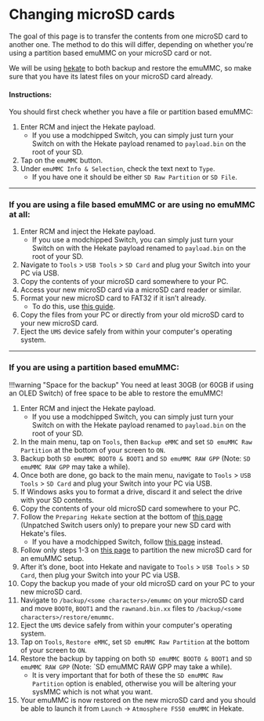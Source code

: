 # Changing microSD cards

The goal of this page is to transfer the contents from one microSD card to another one. The method to do this will differ, depending on whether you're using a partition based emuMMC on your microSD card or not.

We will be using [hekate](https://github.com/CTCaer/hekate/releases/) to both backup and restore the emuMMC, so make sure that you have its latest files on your microSD card already.

#### **Instructions:**

You should first check whether you have a file or partition based emuMMC:

1. Enter RCM and inject the Hekate payload.
    - If you use a modchipped Switch, you can simply just turn your Switch on with the Hekate payload renamed to `payload.bin` on the root of your SD.
2.  Tap on the `emuMMC` button.
3.  Under `emuMMC Info & Selection`, check the text next to `Type`.
    - If you have one it should be either `SD Raw Partition` or `SD File`.

-----
### **If you are using a file based emuMMC or are using no emuMMC at all:**

1. Enter RCM and inject the Hekate payload.
    - If you use a modchipped Switch, you can simply just turn your Switch on with the Hekate payload renamed to `payload.bin` on the root of your SD.
2. Navigate to `Tools` > `USB Tools` > `SD Card` and plug your Switch into your PC via USB.
2. Copy the contents of your microSD card somewhere to your PC.
4. Access your new microSD card via a microSD card reader or similar.
5. Format your new microSD card to FAT32 if it isn’t already.
    - To do this, use [this guide](https://wiki.hacks.guide/wiki/Formatting_an_SD_card).
6. Copy the files from your PC or directly from your old microSD card to your new microSD card.
7. Eject the `UMS` device safely from within your computer's operating system.

-----
### **If you are using a partition based emuMMC:**

!!!warning "Space for the backup"
    You need at least 30GB (or 60GB if using an OLED Switch) of free space to be able to restore the emuMMC!

1. Enter RCM and inject the Hekate payload.
    - If you use a modchipped Switch, you can simply just turn your Switch on with the Hekate payload renamed to `payload.bin` on the root of your SD.
2.  In the main menu, tap on `Tools`, then `Backup eMMC` and set `SD emuMMC Raw Partition` at the bottom of your screen to `ON`.
3.  Backup both `SD emuMMC BOOT0 & BOOT1` and `SD emuMMC RAW GPP` (Note: `SD emuMMC RAW GPP` may take a while).
4.  Once both are done, go back to the main menu, navigate to `Tools` > `USB Tools` > `SD Card` and plug your Switch into your PC via USB.
5.  If Windows asks you to format a drive, discard it and select the drive with your SD contents.
6.  Copy the contents of your old microSD card somewhere to your PC.
7.  Follow the `Preparing Hekate` section at the bottom of [this page](../user_guide/rcm/sending_payload.md) (Unpatched Switch users only) to prepare your new SD card with Hekate's files.
    - If you have a modchipped Switch, follow [this page](../user_guide/modchip/preparing_hekate.md) instead.
8.  Follow only steps 1-3 on [this page](../user_guide/all/partitioning_sd.md) to partition the new microSD card for an emuMMC setup.
8.  After it’s done, boot into Hekate and navigate to `Tools` > `USB Tools` > `SD Card`, then plug your Switch into your PC via USB.
9.  Copy the backup you made of your old microSD card on your PC to your new microSD card.
10. Navigate to `/backup/<some characters>/emummc` on your microSD card and move `BOOT0`, `BOOT1` and the `rawnand.bin.xx` files to `/backup/<some characters>/restore/emummc`.
11. Eject the `UMS` device safely from within your computer's operating system.
12. Tap on `Tools`, `Restore eMMC`, set `SD emuMMC Raw Partition` at the bottom of your screen to `ON`.
13. Restore the backup by tapping on both `SD emuMMC BOOT0 & BOOT1` and `SD emuMMC RAW GPP` (Note: `SD emuMMC RAW GPP may take a while).
    - It is very important that for both of these the `SD emuMMC Raw Partition` option is enabled, otherwise you will be altering your sysMMC
      which is not what you want.
14. Your emuMMC is now restored on the new microSD card and you should be able to launch it from `Launch` -> `Atmosphere FSS0 emuMMC` in Hekate.
